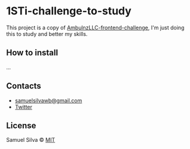 # 1STi-challenge-to-study

This project is a copy of [AmbulnzLLC-frontend-challenge](https://github.com/AmbulnzLLC/frontend-challenge), I'm just doing this to study and better my skills.

## How to install

...

## Contacts

- samuelsilvawb@gmail.com
- [Twitter](https://twitter.com/samuelsilvadev)


## License

Samuel Silva &copy; [MIT](https://github.com/samuelsilvadev/AmbulnzLLC-challenge-to-study/blob/master/LICENSE.md)
